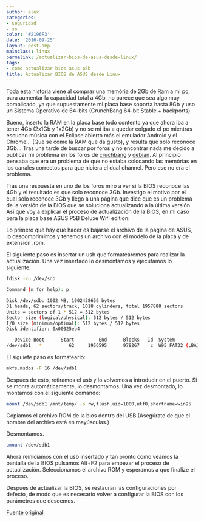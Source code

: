 ```yaml
---
author: alex
categories:
- seguridad
- so
color: '#2196F3'
date: '2016-09-25'
layout: post.amp
mainclass: linux
permalink: /actualizar-bios-de-asus-desde-linux/
tags:
- como actualizar bios asus p5b
title: Actualizar BIOS de ASUS desde Linux
---
```


<div class="separator" >
<amp-img on="tap:lightbox1" role="button" tabindex="0" layout="responsive"  height="128" width="128" src="https://3.bp.blogspot.com/-wblX_BLWbE0/T0gHYglK1UI/AAAAAAAACI4/qtp0VmYrmqA/s400/b5018_firmwareupdateiconx_36031_640.png" />
</div>

Toda esta historia viene al comprar una memória de 2Gb de Ram a mi pc, para aumentar la capacidad total a 4Gb, no parece que sea algo muy complicado, ya que supuestamente mi placa base soporta hasta 8Gb y uso un Sistema Operatívo de 64-bits (CrunchBang 64-bit Stable + backports).

Bueno, inserto la RAM en la placa base todo contento ya que ahora iba a tener 4Gb (2x1Gb y 1x2Gb) y no se mi iba a quedar colgado el pc mientras escucho música con el Eclipse abierto más el emulador Android y el Chrome&#8230; (Que se come la RAM que da gusto), y resulta que solo reconoce 3Gb&#8230; Tras una tarde de buscar por foros y no encontrar nada me decido a publicar mi problema en los foros de [cruchbang][1] y [debian][2]. Al principio pensaba que era un problema de que no estaba colocando las memórias en los canales correctos para que hiciera el dual channel. Pero ese no era el problema.

Tras una respuesta en uno de los foros miro a ver si la BIOS reconoce las 4Gb y el resultado es que solo reconoce 3Gb. Investigo el motivo por el cual solo reconoce 3Gb y llego a una página que dice que es un problema de la versión de la BIOS que se soluciona actualizando a la última versión. Así que voy a explicar el proceso de actualización de la BIOS, en mi caso para la placa base ASUS P5B Deluxe Wifi edition:


<!--more--><!--ad-->

Lo primero que hay que hacer es bajarse el archivo de la página de ASUS, lo descomprimimos y tenemos un archivo con el modelo de la placa y de extensión .rom.

El siguiente paso es insertar un usb que formatearemos para realizar la actualización. Una vez insertado lo desmontamos y ejecutamos lo siguiente:

```bash
fdisk -cu /dev/sdb

Command (m for help): p

Disk /dev/sdb: 1002 MB, 1002438656 bytes
31 heads, 62 sectors/track, 1018 cylinders, total 1957888 sectors
Units = sectors of 1 * 512 = 512 bytes
Sector size (logical/physical): 512 bytes / 512 bytes
I/O size (minimum/optimal): 512 bytes / 512 bytes
Disk identifier: 0x00025eb4

   Device Boot      Start         End      Blocks   Id  System
/dev/sdb1   *          62     1956595      978267    c  W95 FAT32 (LBA)


```

El siguiete paso es formatearlo:

```bash
mkfs.msdos -F 16 /dev/sdb1

```

Despues de esto, retiramos el usb y lo volvemos a introducir en el puerto. Si se monta automáticamente, lo desmontamos. Una vez desmontado, lo montamos con el siguiente comando:

```bash
mount /dev/sdb1 /mnt/temp/ -o rw,flush,uid=1000,utf8,shortname=win95

```

Copiamos el archivo ROM de la bios dentro del USB (Asegúrate de que el nombre del archivo está en mayúsculas.)

Desmontamos.

```bash
umount /dev/sdb1

```

Ahora reiniciamos con el usb insertado y tan pronto como veamos la pantalla de la BIOS pulsamos Alt+F2 para empezar el proceso de actualización. Seleccionamos el archivo ROM y esperamos a que finalize el proceso.

Despues de actualizar la BIOS, se restauran las configuraciones por defecto, de modo que es necesario volver a configurar la BIOS con los parámetros que deseemos.

<a target="_blank" href="http://www.blakeanthonyjohnson.com/?p=170">Fuente original</a>



 [1]: http://crunchbanglinux.org/forums/post/192843/#p192843
 [2]: http://forums.debian.net/viewtopic.php?f=7&t;=76419